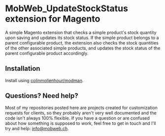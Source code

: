 # MobWeb_UpdateStockStatus extension for Magento

A simple Magento extension that checks a simple product's stock quantity upon saving and updates its stock status. If the simple product
belongs to a parent configurable product, the extension also checks the stock quantities of the other associated simple products, and updates
the stock status of the parent configurable product accordingly.

## Installation

Install using [colinmollenhour/modman](https://github.com/colinmollenhour/modman/).

## Questions? Need help?

Most of my repositories posted here are projects created for customization requests for clients, so they probably aren't very well documented and the code isn't always 100% flexible. If you have a question or are confused about how something is supposed to work, feel free to get in touch and I'll try and help: [info@mobweb.ch](mailto:info@mobweb.ch).